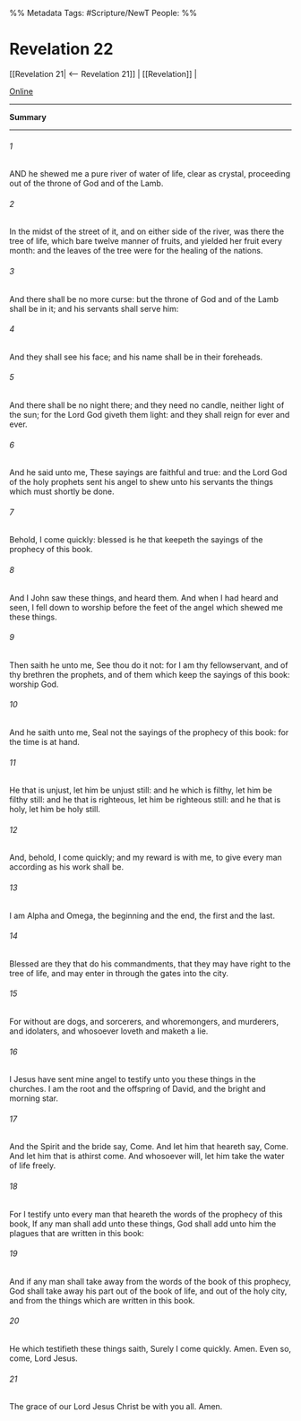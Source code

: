 %% Metadata
Tags: #Scripture/NewT
People: 
%%
# Revelation 22
[[Revelation 21| <-- Revelation 21]] | [[Revelation]] | 

[Online](https://churchofjesuschrist.org/study/scriptures/nt/rev/22?lang=eng)

---
__Summary__



---
###### 1
AND he shewed me a pure river of water of life, clear as crystal, proceeding out of the throne of God and of the Lamb.
###### 2
In the midst of the street of it, and on either side of the river, was there the tree of life, which bare twelve manner of fruits, and yielded her fruit every month: and the leaves of the tree were for the healing of the nations.
###### 3
And there shall be no more curse: but the throne of God and of the Lamb shall be in it; and his servants shall serve him:
###### 4
And they shall see his face; and his name shall be in their foreheads.
###### 5
And there shall be no night there; and they need no candle, neither light of the sun; for the Lord God giveth them light: and they shall reign for ever and ever.
###### 6
And he said unto me, These sayings are faithful and true: and the Lord God of the holy prophets sent his angel to shew unto his servants the things which must shortly be done.
###### 7
Behold, I come quickly: blessed is he that keepeth the sayings of the prophecy of this book.
###### 8
And I John saw these things, and heard them. And when I had heard and seen, I fell down to worship before the feet of the angel which shewed me these things.
###### 9
Then saith he unto me, See thou do it not: for I am thy fellowservant, and of thy brethren the prophets, and of them which keep the sayings of this book: worship God.
###### 10
And he saith unto me, Seal not the sayings of the prophecy of this book: for the time is at hand.
###### 11
He that is unjust, let him be unjust still: and he which is filthy, let him be filthy still: and he that is righteous, let him be righteous still: and he that is holy, let him be holy still.
###### 12
And, behold, I come quickly; and my reward is with me, to give every man according as his work shall be.
###### 13
I am Alpha and Omega, the beginning and the end, the first and the last.
###### 14
Blessed are they that do his commandments, that they may have right to the tree of life, and may enter in through the gates into the city.
###### 15
For without are dogs, and sorcerers, and whoremongers, and murderers, and idolaters, and whosoever loveth and maketh a lie.
###### 16
I Jesus have sent mine angel to testify unto you these things in the churches. I am the root and the offspring of David, and the bright and morning star.
###### 17
And the Spirit and the bride say, Come. And let him that heareth say, Come. And let him that is athirst come. And whosoever will, let him take the water of life freely.
###### 18
For I testify unto every man that heareth the words of the prophecy of this book, If any man shall add unto these things, God shall add unto him the plagues that are written in this book:
###### 19
And if any man shall take away from the words of the book of this prophecy, God shall take away his part out of the book of life, and out of the holy city, and from the things which are written in this book.
###### 20
He which testifieth these things saith, Surely I come quickly. Amen. Even so, come, Lord Jesus.
###### 21
The grace of our Lord Jesus Christ be with you all. Amen.



